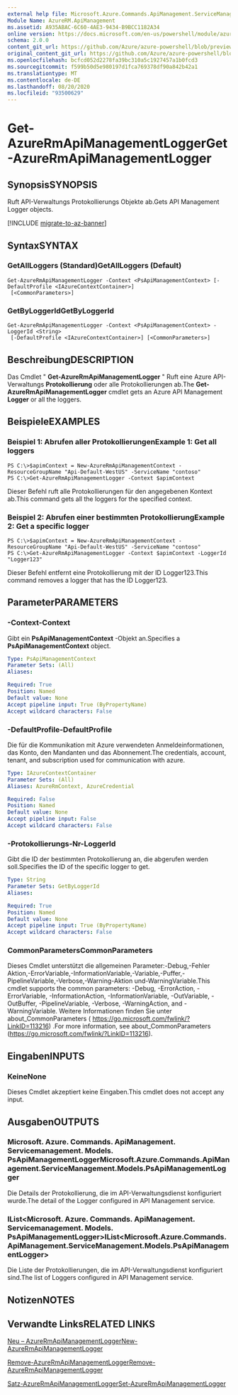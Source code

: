 ```yaml
---
external help file: Microsoft.Azure.Commands.ApiManagement.ServiceManagement.dll-Help.xml
Module Name: AzureRM.ApiManagement
ms.assetid: A935ABAC-6C60-4AE3-9434-B9BCC1182A34
online version: https://docs.microsoft.com/en-us/powershell/module/azurerm.apimanagement/get-azurermapimanagementlogger
schema: 2.0.0
content_git_url: https://github.com/Azure/azure-powershell/blob/preview/src/ResourceManager/ApiManagement/Commands.ApiManagement/help/Get-AzureRmApiManagementLogger.md
original_content_git_url: https://github.com/Azure/azure-powershell/blob/preview/src/ResourceManager/ApiManagement/Commands.ApiManagement/help/Get-AzureRmApiManagementLogger.md
ms.openlocfilehash: bcfcd052d2278fa39bc310a5c1927457a1b0fcd3
ms.sourcegitcommit: f599b50d5e980197d1fca769378df90a842b42a1
ms.translationtype: MT
ms.contentlocale: de-DE
ms.lasthandoff: 08/20/2020
ms.locfileid: "93500629"
---
```

# <span data-ttu-id="3872a-101">Get-AzureRmApiManagementLogger</span><span class="sxs-lookup"><span data-stu-id="3872a-101">Get-AzureRmApiManagementLogger</span></span>

## <span data-ttu-id="3872a-102">Synopsis</span><span class="sxs-lookup"><span data-stu-id="3872a-102">SYNOPSIS</span></span>
<span data-ttu-id="3872a-103">Ruft API-Verwaltungs Protokollierungs Objekte ab.</span><span class="sxs-lookup"><span data-stu-id="3872a-103">Gets API Management Logger objects.</span></span>

[!INCLUDE [migrate-to-az-banner](../../includes/migrate-to-az-banner.md)]

## <span data-ttu-id="3872a-104">Syntax</span><span class="sxs-lookup"><span data-stu-id="3872a-104">SYNTAX</span></span>

### <span data-ttu-id="3872a-105">GetAllLoggers (Standard)</span><span class="sxs-lookup"><span data-stu-id="3872a-105">GetAllLoggers (Default)</span></span>
```
Get-AzureRmApiManagementLogger -Context <PsApiManagementContext> [-DefaultProfile <IAzureContextContainer>]
 [<CommonParameters>]
```

### <span data-ttu-id="3872a-106">GetByLoggerId</span><span class="sxs-lookup"><span data-stu-id="3872a-106">GetByLoggerId</span></span>
```
Get-AzureRmApiManagementLogger -Context <PsApiManagementContext> -LoggerId <String>
 [-DefaultProfile <IAzureContextContainer>] [<CommonParameters>]
```

## <span data-ttu-id="3872a-107">Beschreibung</span><span class="sxs-lookup"><span data-stu-id="3872a-107">DESCRIPTION</span></span>
<span data-ttu-id="3872a-108">Das Cmdlet " **Get-AzureRmApiManagementLogger** " Ruft eine Azure API-Verwaltungs **Protokollierung** oder alle Protokollierungen ab.</span><span class="sxs-lookup"><span data-stu-id="3872a-108">The **Get-AzureRmApiManagementLogger** cmdlet gets an Azure API Management **Logger** or all the loggers.</span></span>

## <span data-ttu-id="3872a-109">Beispiele</span><span class="sxs-lookup"><span data-stu-id="3872a-109">EXAMPLES</span></span>

### <span data-ttu-id="3872a-110">Beispiel 1: Abrufen aller Protokollierungen</span><span class="sxs-lookup"><span data-stu-id="3872a-110">Example 1: Get all loggers</span></span>
```
PS C:\>$apimContext = New-AzureRmApiManagementContext -ResourceGroupName "Api-Default-WestUS" -ServiceName "contoso"
PS C:\>Get-AzureRmApiManagementLogger -Context $apimContext
```

<span data-ttu-id="3872a-111">Dieser Befehl ruft alle Protokollierungen für den angegebenen Kontext ab.</span><span class="sxs-lookup"><span data-stu-id="3872a-111">This command gets all the loggers for the specified context.</span></span>

### <span data-ttu-id="3872a-112">Beispiel 2: Abrufen einer bestimmten Protokollierung</span><span class="sxs-lookup"><span data-stu-id="3872a-112">Example 2: Get a specific logger</span></span>
```
PS C:\>$apimContext = New-AzureRmApiManagementContext -ResourceGroupName "Api-Default-WestUS" -ServiceName "contoso"
PS C:\>Get-AzureRmApiManagementLogger -Context $apimContext -LoggerId "Logger123"
```

<span data-ttu-id="3872a-113">Dieser Befehl entfernt eine Protokollierung mit der ID Logger123.</span><span class="sxs-lookup"><span data-stu-id="3872a-113">This command removes a logger that has the ID Logger123.</span></span>

## <span data-ttu-id="3872a-114">Parameter</span><span class="sxs-lookup"><span data-stu-id="3872a-114">PARAMETERS</span></span>

### <span data-ttu-id="3872a-115">-Context</span><span class="sxs-lookup"><span data-stu-id="3872a-115">-Context</span></span>
<span data-ttu-id="3872a-116">Gibt ein **PsApiManagementContext** -Objekt an.</span><span class="sxs-lookup"><span data-stu-id="3872a-116">Specifies a **PsApiManagementContext** object.</span></span>

```yaml
Type: PsApiManagementContext
Parameter Sets: (All)
Aliases: 

Required: True
Position: Named
Default value: None
Accept pipeline input: True (ByPropertyName)
Accept wildcard characters: False
```

### <span data-ttu-id="3872a-117">-DefaultProfile</span><span class="sxs-lookup"><span data-stu-id="3872a-117">-DefaultProfile</span></span>
<span data-ttu-id="3872a-118">Die für die Kommunikation mit Azure verwendeten Anmeldeinformationen, das Konto, den Mandanten und das Abonnement.</span><span class="sxs-lookup"><span data-stu-id="3872a-118">The credentials, account, tenant, and subscription used for communication with azure.</span></span>
 
```yaml
Type: IAzureContextContainer
Parameter Sets: (All)
Aliases: AzureRmContext, AzureCredential

Required: False
Position: Named
Default value: None
Accept pipeline input: False
Accept wildcard characters: False
```

### <span data-ttu-id="3872a-119">-Protokollierungs-Nr</span><span class="sxs-lookup"><span data-stu-id="3872a-119">-LoggerId</span></span>
<span data-ttu-id="3872a-120">Gibt die ID der bestimmten Protokollierung an, die abgerufen werden soll.</span><span class="sxs-lookup"><span data-stu-id="3872a-120">Specifies the ID of the specific logger to get.</span></span>

```yaml
Type: String
Parameter Sets: GetByLoggerId
Aliases: 

Required: True
Position: Named
Default value: None
Accept pipeline input: True (ByPropertyName)
Accept wildcard characters: False
```

### <span data-ttu-id="3872a-121">CommonParameters</span><span class="sxs-lookup"><span data-stu-id="3872a-121">CommonParameters</span></span>
<span data-ttu-id="3872a-122">Dieses Cmdlet unterstützt die allgemeinen Parameter:-Debug,-Fehler Aktion,-ErrorVariable,-InformationVariable,-Variable,-Puffer,-PipelineVariable,-Verbose,-Warning-Aktion und-WarningVariable.</span><span class="sxs-lookup"><span data-stu-id="3872a-122">This cmdlet supports the common parameters: -Debug, -ErrorAction, -ErrorVariable, -InformationAction, -InformationVariable, -OutVariable, -OutBuffer, -PipelineVariable, -Verbose, -WarningAction, and -WarningVariable.</span></span> <span data-ttu-id="3872a-123">Weitere Informationen finden Sie unter about_CommonParameters ( https://go.microsoft.com/fwlink/?LinkID=113216) .</span><span class="sxs-lookup"><span data-stu-id="3872a-123">For more information, see about_CommonParameters (https://go.microsoft.com/fwlink/?LinkID=113216).</span></span>

## <span data-ttu-id="3872a-124">Eingaben</span><span class="sxs-lookup"><span data-stu-id="3872a-124">INPUTS</span></span>

### <span data-ttu-id="3872a-125">Keine</span><span class="sxs-lookup"><span data-stu-id="3872a-125">None</span></span>
<span data-ttu-id="3872a-126">Dieses Cmdlet akzeptiert keine Eingaben.</span><span class="sxs-lookup"><span data-stu-id="3872a-126">This cmdlet does not accept any input.</span></span>

## <span data-ttu-id="3872a-127">Ausgaben</span><span class="sxs-lookup"><span data-stu-id="3872a-127">OUTPUTS</span></span>

### <span data-ttu-id="3872a-128">Microsoft. Azure. Commands. ApiManagement. Servicemanagement. Models. PsApiManagementLogger</span><span class="sxs-lookup"><span data-stu-id="3872a-128">Microsoft.Azure.Commands.ApiManagement.ServiceManagement.Models.PsApiManagementLogger</span></span>
<span data-ttu-id="3872a-129">Die Details der Protokollierung, die im API-Verwaltungsdienst konfiguriert wurde.</span><span class="sxs-lookup"><span data-stu-id="3872a-129">The detail of the Logger configured in API Management service.</span></span>

### <span data-ttu-id="3872a-130">IList<Microsoft. Azure. Commands. ApiManagement. Servicemanagement. Models. PsApiManagementLogger></span><span class="sxs-lookup"><span data-stu-id="3872a-130">IList<Microsoft.Azure.Commands.ApiManagement.ServiceManagement.Models.PsApiManagementLogger></span></span>
<span data-ttu-id="3872a-131">Die Liste der Protokollierungen, die im API-Verwaltungsdienst konfiguriert sind.</span><span class="sxs-lookup"><span data-stu-id="3872a-131">The list of Loggers configured in API Management service.</span></span>

## <span data-ttu-id="3872a-132">Notizen</span><span class="sxs-lookup"><span data-stu-id="3872a-132">NOTES</span></span>

## <span data-ttu-id="3872a-133">Verwandte Links</span><span class="sxs-lookup"><span data-stu-id="3872a-133">RELATED LINKS</span></span>

[<span data-ttu-id="3872a-134">Neu – AzureRmApiManagementLogger</span><span class="sxs-lookup"><span data-stu-id="3872a-134">New-AzureRmApiManagementLogger</span></span>](./New-AzureRmApiManagementLogger.md)

[<span data-ttu-id="3872a-135">Remove-AzureRmApiManagementLogger</span><span class="sxs-lookup"><span data-stu-id="3872a-135">Remove-AzureRmApiManagementLogger</span></span>](./Remove-AzureRmApiManagementLogger.md)

[<span data-ttu-id="3872a-136">Satz-AzureRmApiManagementLogger</span><span class="sxs-lookup"><span data-stu-id="3872a-136">Set-AzureRmApiManagementLogger</span></span>](./Set-AzureRmApiManagementLogger.md)


